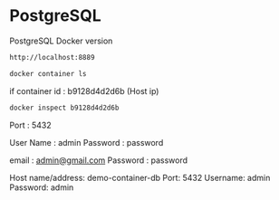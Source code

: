 # PostgreSQL
PostgreSQL Docker version 

```bash
http://localhost:8889
```

```bash
docker container ls
```

if container id : b9128d4d2d6b 
(Host ip)
```bash
docker inspect b9128d4d2d6b 
``` 
Port : 5432

User Name : admin
Password : password

email : admin@gmail.com
Password : password


Host name/address: demo-container-db
Port: 5432
Username: admin
Password: admin
